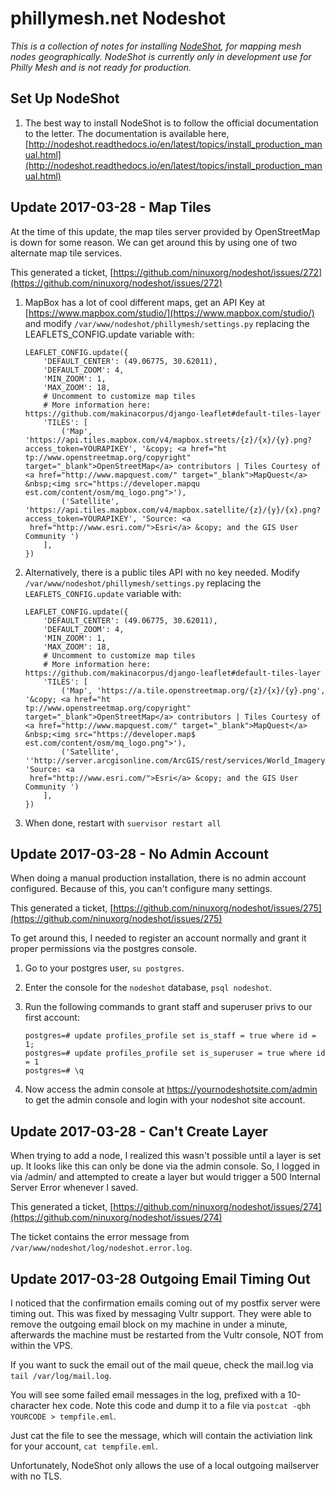 # phillymesh.net Nodeshot

*This is a collection of notes for installing [NodeShot](https://github.com/ninuxorg/nodeshot), for mapping mesh nodes geographically. NodeShot is currently only in development use for Philly Mesh and is not ready for production.*

## Set Up NodeShot

1. The best way to install NodeShot is to follow the official documentation to the letter. The documentation is available here, [http://nodeshot.readthedocs.io/en/latest/topics/install_production_manual.html](http://nodeshot.readthedocs.io/en/latest/topics/install_production_manual.html)

## Update 2017-03-28 - Map Tiles

At the time of this update, the map tiles server provided by OpenStreetMap is down for some reason. We can get around this by using one of two alternate map tile services.

This generated a ticket, [https://github.com/ninuxorg/nodeshot/issues/272](https://github.com/ninuxorg/nodeshot/issues/272)

1. MapBox has a lot of cool different maps, get an API Key at [https://www.mapbox.com/studio/](https://www.mapbox.com/studio/) and modify `/var/www/nodeshot/phillymesh/settings.py` replacing the LEAFLETS_CONFIG.update variable with:

	```
	LEAFLET_CONFIG.update({
	    'DEFAULT_CENTER': (49.06775, 30.62011),
	    'DEFAULT_ZOOM': 4,
	    'MIN_ZOOM': 1,
	    'MAX_ZOOM': 18,
	    # Uncomment to customize map tiles
	    # More information here: https://github.com/makinacorpus/django-leaflet#default-tiles-layer
	    'TILES': [
	        ('Map', 'https://api.tiles.mapbox.com/v4/mapbox.streets/{z}/{x}/{y}.png?access_token=YOURAPIKEY', '&copy; <a href="ht
	tp://www.openstreetmap.org/copyright" target="_blank">OpenStreetMap</a> contributors | Tiles Courtesy of <a href="http://www.mapquest.com/" target="_blank">MapQuest</a> &nbsp;<img src="https://developer.mapqu
	est.com/content/osm/mq_logo.png">'),
	        ('Satellite', 'https://api.tiles.mapbox.com/v4/mapbox.satellite/{z}/{y}/{x}.png?access_token=YOURAPIKEY', 'Source: <a
	 href="http://www.esri.com/">Esri</a> &copy; and the GIS User Community ')
	    ],
	})
	```

1. Alternatively, there is a public tiles API with no key needed. Modify `/var/www/nodeshot/phillymesh/settings.py` replacing the `LEAFLETS_CONFIG.update` variable with:

	```
	LEAFLET_CONFIG.update({
	    'DEFAULT_CENTER': (49.06775, 30.62011),
	    'DEFAULT_ZOOM': 4,
	    'MIN_ZOOM': 1,
	    'MAX_ZOOM': 18,
	    # Uncomment to customize map tiles
	    # More information here: https://github.com/makinacorpus/django-leaflet#default-tiles-layer
	    'TILES': [
	        ('Map', 'https://a.tile.openstreetmap.org/{z}/{x}/{y}.png', '&copy; <a href="ht
	tp://www.openstreetmap.org/copyright" target="_blank">OpenStreetMap</a> contributors | Tiles Courtesy of <a href="http://www.mapquest.com/" target="_blank">MapQuest</a> &nbsp;<img src="https://developer.map$
	est.com/content/osm/mq_logo.png">'),
	        ('Satellite', ''http://server.arcgisonline.com/ArcGIS/rest/services/World_Imagery/MapServer/tile/{z}/{y}/{x}.png', 'Source: <a
	 href="http://www.esri.com/">Esri</a> &copy; and the GIS User Community ')
	    ],
	})
	```

1. When done, restart with `suervisor restart all`

## Update 2017-03-28 - No Admin Account

When doing a manual production installation, there is no admin account configured. Because of this, you can't configure many settings.

This generated a ticket, [https://github.com/ninuxorg/nodeshot/issues/275](https://github.com/ninuxorg/nodeshot/issues/275)

To get around this, I needed to register an account normally and grant it proper permissions via the postgres console.

1. Go to your postgres user, `su postgres`.

1. Enter the console for the `nodeshot` database, `psql nodeshot`.

1. Run the following commands to grant staff and superuser privs to our first account:

	```
	postgres=# update profiles_profile set is_staff = true where id = 1;
	postgres=# update profiles_profile set is_superuser = true where id = 1
	postgres=# \q
	```

1. Now access the admin console at https://yournodeshotsite.com/admin to get the admin console and login with your nodeshot site account.

## Update 2017-03-28 - Can't Create Layer

When trying to add a node, I realized this wasn't possible until a layer is set up. It looks like this can only be done via the admin console. So, I logged in via /admin/ and attempted to create a layer but would trigger a 500 Internal Server Error whenever I saved.

This generated a ticket, [https://github.com/ninuxorg/nodeshot/issues/274](https://github.com/ninuxorg/nodeshot/issues/274)

The ticket contains the error message from ` /var/www/nodeshot/log/nodeshot.error.log`.

## Update 2017-03-28 Outgoing Email Timing Out

I noticed that the confirmation emails coming out of my postfix server were timing out. This was fixed by messaging Vultr support. They were able to remove the outgoing email block on my machine in under a minute, afterwards the machine must be restarted from the Vultr console, NOT from within the VPS.

If you want to suck the email out of the mail queue, check the mail.log via `tail /var/log/mail.log`.

You will see some failed email messages in the log, prefixed with a 10-character hex code. Note this code and dump it to a file via `postcat -qbh YOURCODE > tempfile.eml`.

Just cat the file to see the message, which will contain the activiation link for your account, `cat tempfile.eml`.

Unfortunately, NodeShot only allows the use of a local outgoing mailserver with no TLS.
